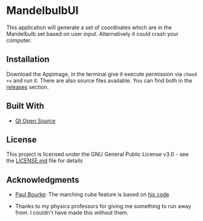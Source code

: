 # MandelbulbUI

This application will generate a set of coordinates which are in the Mandelbulb set based on user input. Alternatively it could crash your computer.

## Installation

Download the Appimage, in the terminal give it execute permission via `chmod +x` and run it. There are also source files available. You can find both in the [releases](https://github.com/EVARATE/MandelbulbUI_V2/releases) section.

## Built With

* [Qt Open Source](https://www.qt.io/)

## License

This project is licensed under the GNU General Public License v3.0 - see the [LICENSE.md](LICENSE.md) file for details

## Acknowledgments

* [Paul Bourke](http://paulbourke.net/geometry/): The marching cube feature is based on [his code](http://paulbourke.net/geometry/polygonise/)

* Thanks to my physics professors for giving me something to run away from. I couldn't have made this without them.
